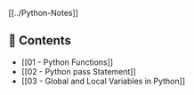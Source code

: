 [[../Python-Notes]]

## 📘 Contents

- [[01 - Python Functions]]
- [[02 - Python pass Statement]]
- [[03 - Global and Local Variables in Python]]